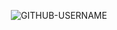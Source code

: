 <p align="center"> <img src="https://komarev.com/ghpvc/?username=GITHUB-USERNAME&label=˃▿˂&color=AE99CF&style=flat" alt="GITHUB-USERNAME" /> </p>
